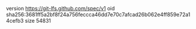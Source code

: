 version https://git-lfs.github.com/spec/v1
oid sha256:3681ff5a2bf8f24a756feccca46dd7e70c7afcad26b062e4ff859e72a14cefb3
size 54831
